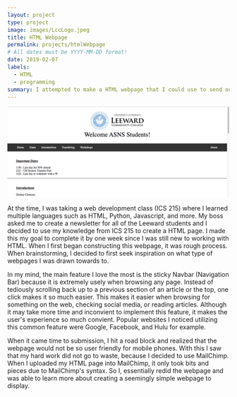 ```yaml
---
layout: project
type: project
image: images/LccLogo.jpeg
title: HTML Webpage
permalink: projects/htmlWebpage
# All dates must be YYYY-MM-DD format!
date: 2019-02-07
labels:
  - HTML
  - programming
summary: I attempted to make a HTML webpage that I could use to send out newsletters to the ASNS students.
---
```




<div class="ui small rounded images">
  <a href = "../images/webPage_Screenshot.png" target="_blank" >
    <img class="ui image" src="../images/webPage_Screenshot.png">
  </a>
</div>

At the time, I was taking a web development class (ICS 215) where I learned multiple languages such as HTML, Python, Javascript, and more. My boss asked me to create a newsletter for all of the Leeward students and I decided to use my knowledge from ICS 215 to create a HTML page. I made this my goal to complete it by one week since I was still new to working with HTML. When I first began constructing this webpage, it was rough process. When brainstorming, I decided to first seek inspiration on what type of webpages I was drawn towards to.

In my mind, the main feature I love the most is the sticky Navbar (Navigation Bar) because it is extremely usely when browsing any page. Instead of tediously scrolling back up to a previous section of an article or the top, one click makes it so much easier. This makes it easier when browsing for something on the web, checking social media, or reading articles. Although it may take more time and inconvient to implement this feature, it makes the user's experience so much convient. Popular websites I noticed utilizing this common feature were Google, Facebook, and Hulu for example.

When it came time to submission, I hit a road block and realized that the webpage would not be so user friendly for mobile phones. With this I saw that my hard work did not go to waste, because I decided to use MailChimp. When I uploaded my HTML page into MailChimp, it only took bits and pieces due to MailChimp's syntax. So I, essentially redid the webpage and was able to learn more about creating a seemingly simple webpage to display.
